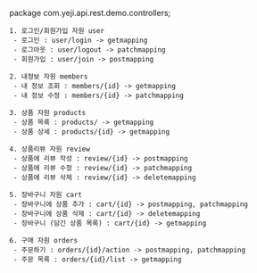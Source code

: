 package com.yeji.api.rest.demo.controllers;


    1. 로그인/회원가입 자원 user
     - 로그인 : user/login -> getmapping
     - 로그아웃 : user/logout -> patchmapping
     - 회원가입 : user/join -> postmapping

    2. 내정보 자원 members
     - 내 정보 조회 : members/{id} -> getmapping
     - 내 정보 수정 : members/{id} -> patchmapping

    3. 상품 자원 products
     - 상품 목록 : products/ -> getmapping
     - 상품 상세 : products/{id} -> getmapping

    4. 상품리뷰 자원 review
     - 상품에 리뷰 작성 : review/{id} -> postmapping
     - 상품에 리뷰 수정 : review/{id} -> patchmapping
     - 상품에 리뷰 삭제 : review/{id} -> deletemapping

    5. 장바구니 자원 cart
     - 장바구니에 상품 추가 : cart/{id} -> postmapping, patchmapping
     - 장바구니에 상품 삭제 : cart/{id} -> deletemapping
     - 장바구니 (담긴 상품 목록) : cart/{id} -> getmapping

    6. 구매 자원 orders
     - 주문하기 : orders/{id}/action -> postmapping, patchmapping
     - 주문 목록 : orders/{id}/list -> getmapping

